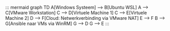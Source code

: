::: mermaid
graph TD
    A[Windows Systeem] --> B[Ubuntu WSL]
    A --> C[VMware Workstation]
    C --> D[Virtuele Machine 1]
    C --> E[Virtuele Machine 2]
    D --> F[Cloud: Netwerkverbinding via VMware NAT]
    E --> F
    B --> G[Ansible naar VMs via WinRM]
    G --> D
    G --> E
:::
